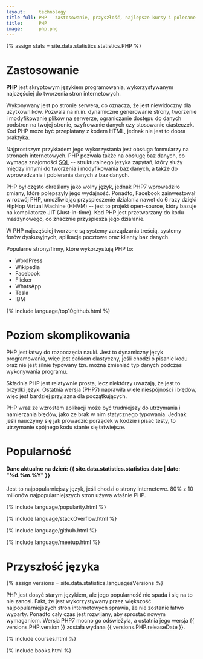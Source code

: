 ```yaml
---
layout:     technology
title-full: PHP - zastosowanie, przyszłość, najlepsze kursy i polecane książki
title:      PHP
image:      php.png
---
```


{% assign stats = site.data.statistics.statistics.PHP %}

# Zastosowanie

**PHP** jest skryptowym językiem programowania, wykorzystywanym najczęściej do tworzenia stron internetowych. 

Wykonywany jest po stronie serwera, co oznacza, że jest niewidoczny dla użytkowników. Pozwala na m.in. dynamiczne generowanie strony, tworzenie i modyfikowanie plików na serwerze, ograniczanie dostępu do danych podstron na twojej stronie, szyfrowanie danych czy stosowanie ciasteczek. Kod PHP może być przeplatany z kodem HTML, jednak nie jest to dobra praktyka. 

Najprostszym przykładem jego wykorzystania jest obsługa formularzy na stronach internetowych. PHP pozwala także na obsługę baz danych, co wymaga znajomości [SQL](/technologie/sql) -- strukturalnego języka zapytań, który służy między innymi do tworzenia i modyfikowania baz danych, a także do wprowadzania i pobierania danych z baz danych.

PHP był często określany jako wolny język, jednak PHP7 wprowadziło zmiany, które polepszyły jego wydajność. Ponadto, Facebook zainwestował w rozwój PHP, umożliwiając przyspieszenie działania nawet do 6 razy dzięki HipHop Virtual Machine (HHVM) -- jest to projekt open-source, który bazuje na kompilatorze JIT (Just-in-time). Kod PHP jest przetwarzany do kodu maszynowego, co znacznie przyspiesza jego działanie.

W PHP najczęściej tworzone są systemy zarządzania treścią, systemy forów dyskusyjnych, aplikacje pocztowe oraz klienty baz danych.

Popularne strony/firmy, które wykorzystują PHP to:
- WordPress
- Wikipedia
- Facebook
- Flicker
- WhatsApp
- Tesla 
- IBM

{% include language/top10github.html %}

# Poziom skomplikowania

PHP jest łatwy do rozpoczęcia nauki. Jest to dynamiczny język programowania, więc jest całkiem elastyczny, jeśli chodzi o pisanie kodu oraz nie jest silnie typowany tzn. można zmieniać typ danych podczas wykonywania programu. 

Składnia PHP jest relatywnie prosta, lecz niektórzy uważają, że jest to brzydki język. Ostatnia wersja (PHP7) naprawiła wiele niespójności i błędów, więc jest bardziej przyjazna dla początkujących.

PHP wraz ze wzrostem aplikacji może być trudniejszy do utrzymania i namierzania błędów, jako że brak w nim statycznego typowania. Jednak jeśli nauczymy się jak prowadzić porządek w kodzie i pisać testy, to utrzymanie spójnego kodu stanie się łatwiejsze.

# Popularność

<h4>Dane aktualne na dzień: {{ site.data.statistics.statistics.date | date: "%d.%m.%Y"  }}</h4>

Jest to najpopularniejszy język, jeśli chodzi o strony internetowe. 80% z 10 milionów najpopularniejszych stron używa właśnie PHP.

{% include language/popularity.html %}

{% include language/stackOverflow.html %}

{% include language/github.html %}

{% include language/meetup.html %}

# Przyszłość języka

{% assign versions = site.data.statistics.languagesVersions %}

PHP jest dosyć starym językiem, ale jego popularność nie spada i się na to nie zanosi. Fakt, że jest wykorzystywany przez większość najpopularniejszych stron internetowych sprawia, że nie zostanie łatwo wyparty. Ponadto cały czas jest rozwijany, aby sprostać nowym wymaganiom. Wersja PHP7 mocno go odświeżyła, a ostatnia jego wersja {{ versions.PHP.version }} została wydana {{ versions.PHP.releaseDate }}.

{% include courses.html %}

{% include books.html %}
